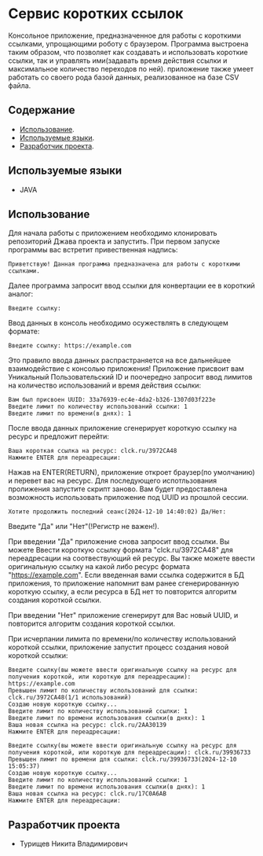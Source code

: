 # Сервис коротких ссылок
Консольное приложение, предназначенное для работы с короткими ссылками, упрощающими роботу с браузером. Программа выстроена таким образом, что позволяет как создавать и использовать короткие ссылки, так и управлять ими(задавать время действия ссылки и максимальное количество переходов по ней). приложение также умеет работать со своего рода базой данных, реализованное на базе CSV файла.
## Содержание
* [Использование](#используемые-языки).
* [Используемые языки](#использование).
* [Разработчик проекта](#разработчик-проекта).
## Используемые языки
* JAVA
## Использование
Для начала работы с приложением необходимо клонировать репозиторий Джава проекта и запустить.
При первом запуске программы вас встретит привественная надпись:
```
Приветствую! Данная программа предназначена для работы с короткими ссылками.
```
Далее программа запросит ввод ссылки для конвертации ее в короткий аналог:
```
Введите ссылку: 
```
Ввод данных в консоль необходимо осужествлять в следующем формате:
```
Введите ссылку: https://example.com
```
Это правило ввода данных распрастраняется на все дальнейшее взаимодействие с консолью приложения!
Приложение присвоит вам Уникальный Пользовательский ID и поочередно запросит ввод лимитов на количество использований и время действия ссылки:
```
Вам был присвоен UUID: 33a76939-ec4e-4da2-b326-1307d03f223e
Введите лимит по количеству использований ссылки: 1
Введите лимит по времени(в днях): 1
```
После ввода данных приложение сгенерирует короткую ссылку на ресурс и предложит перейти:
```
Ваша короткая ссылка на ресурс: clck.ru/3972CA48
Нажмите ENTER для переадресации: 
```
Нажав на ENTER(RETURN), приложение откроет браузер(по умолчанию) и перевет вас на ресурс.
Для последующего испотльзования пролижения запустите скрипт заново. Вам будет предоставлена возможность использовать приложение под UUID из прошлой сессии.
```
Хотите продолжить последний сеанс(2024-12-10 14:40:02) Да/Нет:
```
Введите "Да" или "Нет"(!Регистр не важен!).

При введении "Да" приложение снова запросит ввод ссылки. Вы можете Ввести короткую ссылку формата "clck.ru/3972CA48" для переадресации на соотвествующий ей ресурс. Вы также можете ввести оригинальную ссылку на какой либо ресурс формата "https://example.com". Если введенная вами ссылка содержится в БД приложения, то приложение напомнит вам ранее сгенерированную короткую ссылку, а если ресурса в БД нет то повторится алгоритм создания короткой ссылки.

При введении "Нет" приложение сгенерирут для Вас новый UUID, и повторится алгоритм создания короткой ссылки.

При исчерпании лимита по времени/по количеству использований короткой ссылки, приложение запустит процесс создания новой короткой ссылки:
```
Введите ссылку(вы можете ввести оригинальную ссылку на ресурс для получения короткой, или короткую для переадресации): https://example.com
Превышен лимит по количеству использований для ссылки: clck.ru/3972CA48(1/1 использований)
Создаю новую короткую ссылку...
Введите лимит по количеству использований ссылки: 1
Введите лимит по времени использования ссылки(в днях): 1
Ваша новая ссылка на ресурс: clck.ru/2AA30139
Нажмите ENTER для переадресации: 
```
```
Введите ссылку(вы можете ввести оригинальную ссылку на ресурс для получения короткой, или короткую для переадресации): clck.ru/39936733
Превышен лимит по времени для ссылки: clck.ru/39936733(2024-12-10 15:05:37)
Создаю новую короткую ссылку...
Введите лимит по количеству использований ссылки: 1
Введите лимит по времени использования ссылки(в днях): 1
Ваша новая ссылка на ресурс: clck.ru/17C0A6AB
Нажмите ENTER для переадресации: 
```
## Разработчик проекта
* Турищев Никита Владимирович





